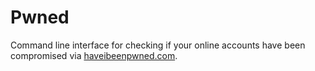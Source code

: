 # Pwned

Command line interface for checking if your online accounts have been compromised via
[haveibeenpwned.com][haveibeenpwned].

<!-- Links -->
[haveibeenpwned]: https://haveibeenpwned.com/
